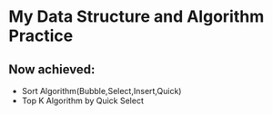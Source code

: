 # My Data Structure and Algorithm Practice

## Now achieved:
* Sort Algorithm(Bubble,Select,Insert,Quick)
* Top K Algorithm by Quick Select
